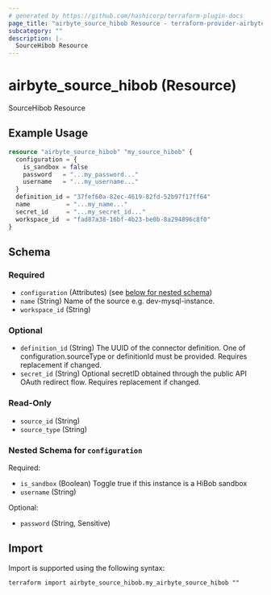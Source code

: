 ```yaml
---
# generated by https://github.com/hashicorp/terraform-plugin-docs
page_title: "airbyte_source_hibob Resource - terraform-provider-airbyte"
subcategory: ""
description: |-
  SourceHibob Resource
---
```


# airbyte_source_hibob (Resource)

SourceHibob Resource

## Example Usage

```terraform
resource "airbyte_source_hibob" "my_source_hibob" {
  configuration = {
    is_sandbox = false
    password   = "...my_password..."
    username   = "...my_username..."
  }
  definition_id = "37fef60a-82ec-4619-82fd-52b97f17ff64"
  name          = "...my_name..."
  secret_id     = "...my_secret_id..."
  workspace_id  = "fad87a38-16bf-4b23-be0b-8a294896c8f0"
}
```

<!-- schema generated by tfplugindocs -->
## Schema

### Required

- `configuration` (Attributes) (see [below for nested schema](#nestedatt--configuration))
- `name` (String) Name of the source e.g. dev-mysql-instance.
- `workspace_id` (String)

### Optional

- `definition_id` (String) The UUID of the connector definition. One of configuration.sourceType or definitionId must be provided. Requires replacement if changed.
- `secret_id` (String) Optional secretID obtained through the public API OAuth redirect flow. Requires replacement if changed.

### Read-Only

- `source_id` (String)
- `source_type` (String)

<a id="nestedatt--configuration"></a>
### Nested Schema for `configuration`

Required:

- `is_sandbox` (Boolean) Toggle true if this instance is a HiBob sandbox
- `username` (String)

Optional:

- `password` (String, Sensitive)

## Import

Import is supported using the following syntax:

```shell
terraform import airbyte_source_hibob.my_airbyte_source_hibob ""
```
